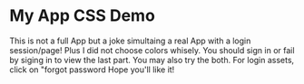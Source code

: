 # My App CSS Demo

This is not a full App but a joke simultaing a real App with a login session/page!
Plus I did not choose colors whisely.
You should sign in or fail by siging in to view the last part.
You may also try the both.
For login assets‚ click on "forgot password
Hope you'll like it!
